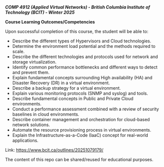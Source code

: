 ***COMP 4912 (Applied Virtual Networks) - British Columbia Institute of Technology (BCIT) - Winter 2025***

**Course Learning Outcomes/Competencies**

Upon successful completion of this course, the student will be able to:

- Describe the different types of Hypervisors and Cloud technologies.
- Determine the environment load potential and the methods required to scale.
- Describe the different technologies and protocols used for network and storage virtualization.
- Identify common performance bottlenecks and different ways to detect and prevent them.
- Explain fundamental concepts surrounding High availability (HA) and Disaster Recovery (DR) in a virtual environment.
- Describe a backup strategy for a virtual environment.
- Explain various monitoring protocols (SNMP and syslog) and tools.
- Describe fundamental concepts in Public and Private Cloud environments.
- Conduct a performance assessment combined with a review of security baselines in cloud environments.
- Describe container management and orchestration for cloud-based network solutions.
- Automate the resource provisioning process in virtual environments.
- Explain the Infrastructure-as-a-Code (IaaC) concept for real-world applications.

Link: https://www.bcit.ca/outlines/20251079179/

The content of this repo can be shared/reused for educational purposes. 
